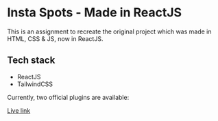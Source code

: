 # Insta Spots - Made in ReactJS

This is an assignment to recreate the original project which was made in HTML, CSS & JS, now in ReactJS.

## Tech stack

- ReactJS
- TailwindCSS

Currently, two official plugins are available:

[Live link](https://altschool-insta-spots-react.vercel.app/)
